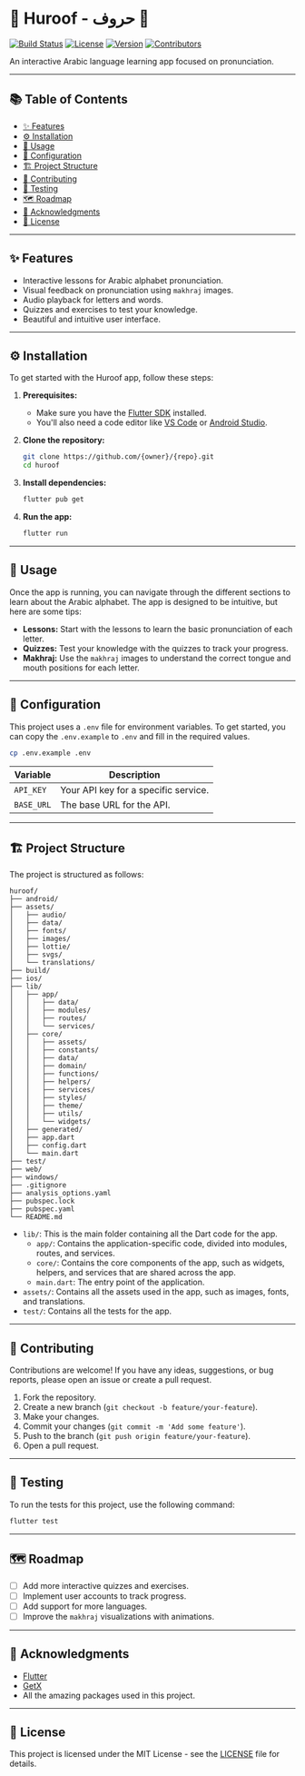 # 🌟 Huroof - حروف 🌟

[![Build Status](https://img.shields.io/github/actions/workflow/status/{owner}/{repo}/main.yml?branch=main&style=for-the-badge)](https://github.com/{owner}/{repo}/actions)
[![License](https://img.shields.io/github/license/{owner}/{repo}?style=for-the-badge)](LICENSE)
[![Version](https://img.shields.io/badge/version-1.0.0-blue?style=for-the-badge)](pubspec.yaml)
[![Contributors](https://img.shields.io/github/contributors/{owner}/{repo}?style=for-the-badge)](https://github.com/{owner}/{repo}/graphs/contributors)

An interactive Arabic language learning app focused on pronunciation.

---

## 📚 Table of Contents

- [✨ Features](#-features)
- [⚙️ Installation](#️-installation)
- [🚀 Usage](#-usage)
- [🔧 Configuration](#-configuration)
- [🏗️ Project Structure](#️-project-structure)
- [🤝 Contributing](#-contributing)
- [🧪 Testing](#-testing)
- [🗺️ Roadmap](#️-roadmap)
- [🎉 Acknowledgments](#-acknowledgments)
- [📜 License](#-license)

---

## ✨ Features

- Interactive lessons for Arabic alphabet pronunciation.
- Visual feedback on pronunciation using `makhraj` images.
- Audio playback for letters and words.
- Quizzes and exercises to test your knowledge.
- Beautiful and intuitive user interface.

---

## ⚙️ Installation

To get started with the Huroof app, follow these steps:

1.  **Prerequisites:**
    *   Make sure you have the [Flutter SDK](https://flutter.dev/docs/get-started/install) installed.
    *   You'll also need a code editor like [VS Code](https://code.visualstudio.com/) or [Android Studio](https://developer.android.com/studio).

2.  **Clone the repository:**
    ```bash
    git clone https://github.com/{owner}/{repo}.git
    cd huroof
    ```

3.  **Install dependencies:**
    ```bash
    flutter pub get
    ```

4.  **Run the app:**
    ```bash
    flutter run
    ```

---

## 🚀 Usage

Once the app is running, you can navigate through the different sections to learn about the Arabic alphabet. The app is designed to be intuitive, but here are some tips:

-   **Lessons:** Start with the lessons to learn the basic pronunciation of each letter.
-   **Quizzes:** Test your knowledge with the quizzes to track your progress.
-   **Makhraj:** Use the `makhraj` images to understand the correct tongue and mouth positions for each letter.

---

## 🔧 Configuration

This project uses a `.env` file for environment variables. To get started, you can copy the `.env.example` to `.env` and fill in the required values.

```bash
cp .env.example .env
```

| Variable      | Description                          |
| ------------- | ------------------------------------ |
| `API_KEY`     | Your API key for a specific service. |
| `BASE_URL`    | The base URL for the API.            |

---

## 🏗️ Project Structure

The project is structured as follows:

```
huroof/
├── android/
├── assets/
│   ├── audio/
│   ├── data/
│   ├── fonts/
│   ├── images/
│   ├── lottie/
│   ├── svgs/
│   └── translations/
├── build/
├── ios/
├── lib/
│   ├── app/
│   │   ├── data/
│   │   ├── modules/
│   │   ├── routes/
│   │   └── services/
│   ├── core/
│   │   ├── assets/
│   │   ├── constants/
│   │   ├── data/
│   │   ├── domain/
│   │   ├── functions/
│   │   ├── helpers/
│   │   ├── services/
│   │   ├── styles/
│   │   ├── theme/
│   │   ├── utils/
│   │   └── widgets/
│   ├── generated/
│   ├── app.dart
│   ├── config.dart
│   └── main.dart
├── test/
├── web/
├── windows/
├── .gitignore
├── analysis_options.yaml
├── pubspec.lock
├── pubspec.yaml
└── README.md
```

-   `lib/`: This is the main folder containing all the Dart code for the app.
    -   `app/`: Contains the application-specific code, divided into modules, routes, and services.
    -   `core/`: Contains the core components of the app, such as widgets, helpers, and services that are shared across the app.
    -   `main.dart`: The entry point of the application.
-   `assets/`: Contains all the assets used in the app, such as images, fonts, and translations.
-   `test/`: Contains all the tests for the app.

---

## 🤝 Contributing

Contributions are welcome! If you have any ideas, suggestions, or bug reports, please open an issue or create a pull request.

1.  Fork the repository.
2.  Create a new branch (`git checkout -b feature/your-feature`).
3.  Make your changes.
4.  Commit your changes (`git commit -m 'Add some feature'`).
5.  Push to the branch (`git push origin feature/your-feature`).
6.  Open a pull request.

---

## 🧪 Testing

To run the tests for this project, use the following command:

```bash
flutter test
```

---

## 🗺️ Roadmap

-   [ ] Add more interactive quizzes and exercises.
-   [ ] Implement user accounts to track progress.
-   [ ] Add support for more languages.
-   [ ] Improve the `makhraj` visualizations with animations.

---

## 🎉 Acknowledgments

-   [Flutter](https://flutter.dev/)
-   [GetX](https://pub.dev/packages/get)
-   All the amazing packages used in this project.

---

## 📜 License

This project is licensed under the MIT License - see the [LICENSE](LICENSE) file for details.